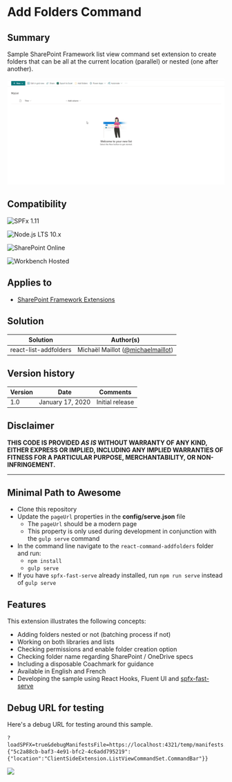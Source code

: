 # Add Folders Command

## Summary

Sample SharePoint Framework list view command set extension to create folders that can be all at the current location (parallel) or nested (one after another).

![preview](assets/preview.gif)

## Compatibility

![SPFx 1.11](https://img.shields.io/badge/spfx-1.11.0-green.svg)

![Node.js LTS 10.x](https://img.shields.io/badge/Node.js-LTS%2010.x-green.svg)

![SharePoint Online](https://img.shields.io/badge/SharePoint-Online-red.svg)

![Workbench Hosted](https://img.shields.io/badge/Workbench-Hosted-yellow.svg)


## Applies to

* [SharePoint Framework Extensions](https://docs.microsoft.com/en-us/sharepoint/dev/spfx/extensions/overview-extensions)

## Solution

Solution|Author(s)
--------|---------
react-list-addfolders | Michaël Maillot ([@michaelmaillot](https://twitter.com/michaelmaillot))

## Version history

Version|Date|Comments
-------|----|--------
1.0|January 17, 2020|Initial release

## Disclaimer

**THIS CODE IS PROVIDED *AS IS* WITHOUT WARRANTY OF ANY KIND, EITHER EXPRESS OR IMPLIED, INCLUDING ANY IMPLIED WARRANTIES OF FITNESS FOR A PARTICULAR PURPOSE, MERCHANTABILITY, OR NON-INFRINGEMENT.**

---

## Minimal Path to Awesome

- Clone this repository
- Update the `pageUrl` properties in the **config/serve.json** file
  - The `pageUrl` should be a modern page
  - This property is only used during development in conjunction with the `gulp serve` command
- In the command line navigate to the `react-command-addfolders` folder and run:
  - `npm install`
  - `gulp serve`
- If you have `spfx-fast-serve` already installed, run `npm run serve` instead of `gulp serve`

## Features

This extension illustrates the following concepts:

- Adding folders nested or not (batching process if not)
- Working on both libraries and lists
- Checking permissions and enable folder creation option
- Checking folder name regarding SharePoint / OneDrive specs
- Including a disposable Coachmark for guidance
- Available in English and French
- Developing the sample using React Hooks, Fluent UI and [spfx-fast-serve](https://github.com/s-KaiNet/spfx-fast-serve)

## Debug URL for testing

Here's a debug URL for testing around this sample.

```
?loadSPFX=true&debugManifestsFile=https://localhost:4321/temp/manifests.js&customActions={"5c2a88cb-baf3-4e91-bfc2-4c6add795219":{"location":"ClientSideExtension.ListViewCommandSet.CommandBar"}}
```

<img src="https://telemetry.sharepointpnp.com/sp-dev-fx-extensions/samples/react-command-addfolders" />
